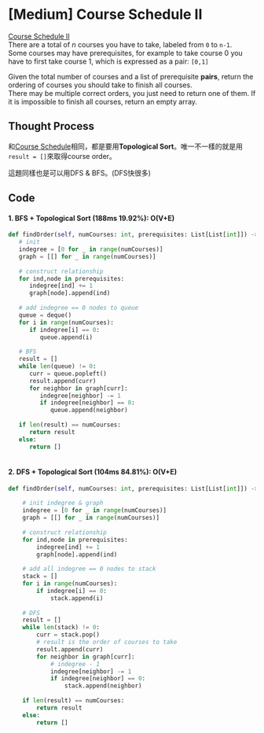 # \[Medium\] Course Schedule II

[Course Schedule II](https://leetcode.com/problems/course-schedule-ii/)  
There are a total of _n_ courses you have to take, labeled from `0` to `n-1`.  
Some courses may have prerequisites, for example to take course 0 you have to first take course 1, which is expressed as a pair: `[0,1]`

Given the total number of courses and a list of prerequisite **pairs**, return the ordering of courses you should take to finish all courses.  
There may be multiple correct orders, you just need to return one of them. If it is impossible to finish all courses, return an empty array.

## Thought Process

和[Course Schedule](https://app.gitbook.com/@iscolectivo/s/algonote/~/drafts/-MF2NLBiAnnK7tMZ0ltr/breath-first-search/medium-course-schedule)相同，都是要用**Topological Sort**。唯一不一樣的就是用`result = []`來取得course order。

這題同樣也是可以用DFS & BFS。\(DFS快很多\)

## Code

#### 1. BFS + Topological Sort \(188ms 19.92%\): O\(V+E\)

```python
def findOrder(self, numCourses: int, prerequisites: List[List[int]]) -> List[int]:
   # init
   indegree = [0 for _ in range(numCourses)]
   graph = [[] for _ in range(numCourses)]
   
   # construct relationship
   for ind,node in prerequisites:
      indegree[ind] += 1
      graph[node].append(ind)
   
   # add indegree == 0 nodes to queue
   queue = deque()
   for i in range(numCourses):
      if indegree[i] == 0:
         queue.append(i)
   
   # BFS
   result = []
   while len(queue) != 0:
      curr = queue.popleft()
      result.append(curr)
      for neighbor in graph[curr]:
         indegree[neighbor] -= 1        
         if indegree[neighbor] == 0:
            queue.append(neighbor)
   
   if len(result) == numCourses:
      return result
   else:
      return []
             
```

#### 2. DFS + Topological Sort \(104ms 84.81%\): O\(V+E\) 

```python
def findOrder(self, numCourses: int, prerequisites: List[List[int]]) -> List[int]:
    
    # init indegree & graph
    indegree = [0 for _ in range(numCourses)]
    graph = [[] for _ in range(numCourses)]
    
    # construct relationship
    for ind,node in prerequisites:
        indegree[ind] += 1
        graph[node].append(ind)
        
    # add all indegree == 0 nodes to stack
    stack = []
    for i in range(numCourses):
        if indegree[i] == 0:
            stack.append(i)
    
    # DFS
    result = []
    while len(stack) != 0:
        curr = stack.pop()
        # result is the order of courses to take
        result.append(curr)
        for neighbor in graph[curr]:
            # indegree - 1
            indegree[neighbor] -= 1
            if indegree[neighbor] == 0:
                stack.append(neighbor)
    
    if len(result) == numCourses:
        return result
    else:
        return []
```

